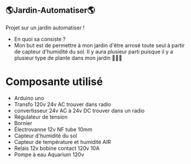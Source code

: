 ## 🌎Jardin-Automatiser🌎
Projet sur un jardin automatiser !
* En quoi sa consiste ? 
* Mon but est de permettre à mon jardin d'être arrosé toute seul à partir de capteur d'humidité du sol. Il y aura plusieur parti puisque il y a plusieur type de plante dans mon jardin 🍅🥒🥕

# Composante utilisé
* Arduino uno
* Transfo 120v 24v AC trouver dans radio
* convertisseur 24v AC à 24v DC trouver dans un radio
* Régulateur de tension 
* Bornier 
* Électrovanne 12v NF tube 10mm
* Capteur d'humidité du sol
* Capteur de température et humidité AIR
* Relais 12v bobine contact 120v 10A
* Pompe à eau Aquarium 120v
